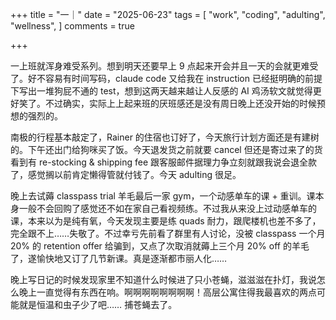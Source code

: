 +++
title = "一｜"
date = "2025-06-23"
tags = [
    "work",
    "coding",
    "adulting",
    "wellness",
]
comments = true

+++

一上班就浑身难受系列。想到明天还要早上 9 点起来开会并且一天的会就更难受了。好不容易有时间写码，claude code 又给我在 instruction 已经挺明确的前提下写出一堆狗屁不通的 test，想到这两天越来越让人反感的 AI 鸡汤软文就觉得更好笑了。不过确实，实际上上起来班的厌班感还是没有周日晚上还没开始的时候预想的强烈的。

南极的行程基本敲定了，Rainer 的住宿也订好了，今天旅行计划方面还是有建树的。下午还出门给狗咪买了饭。今天退发货之前就要 cancel 但还是寄过来了的货看到有 re-stocking & shipping fee 跟客服邮件据理力争立刻就跟我说会退全款了，感觉搁以前肯定懒得管就付钱了。今天 adulting 很足。

晚上去试薅 classpass trial 羊毛最后一家 gym，一个动感单车的课 + 重训。课本身一般不会回购了感觉还不如在家自己看视频练。不过我从来没上过动感单车的课，本来以为是纯有氧，今天发现主要是练 quads 耐力，跟爬楼机也差不多了，完全跟不上……失敬了。不过幸亏先前看了群里有人讨论，没被 classpass 一个月 20% 的 retention offer 给骗到，又点了次取消就薅上三个月 20% off 的羊毛了，遂愉快地又订了几节新课。真是逐渐都市丽人化……

晚上写日记的时候发现家里不知道什么时候进了只小苍蝇，滋滋滋在扑灯，我说怎么晚上一直觉得有东西在响。啊啊啊啊啊啊啊啊！高层公寓住得我最喜欢的两点可能就是恒温和虫子少了吧…… 捕苍蝇去了。